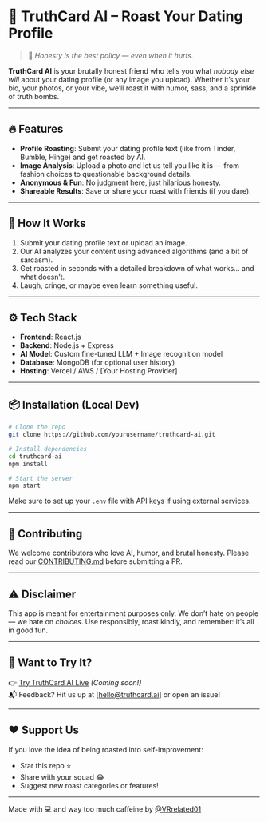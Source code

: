 # 🎯 TruthCard AI – Roast Your Dating Profile

> 💬 *Honesty is the best policy — even when it hurts.*

**TruthCard AI** is your brutally honest friend who tells you what *nobody else will* about your dating profile (or any image you upload). Whether it’s your bio, your photos, or your vibe, we’ll roast it with humor, sass, and a sprinkle of truth bombs.

---

## 🔥 Features

- **Profile Roasting**: Submit your dating profile text (like from Tinder, Bumble, Hinge) and get roasted by AI.
- **Image Analysis**: Upload a photo and let us tell you like it is — from fashion choices to questionable background details.
- **Anonymous & Fun**: No judgment here, just hilarious honesty.
- **Shareable Results**: Save or share your roast with friends (if you dare).

---

## 🧠 How It Works

1. Submit your dating profile text or upload an image.
2. Our AI analyzes your content using advanced algorithms (and a bit of sarcasm).
3. Get roasted in seconds with a detailed breakdown of what works... and what doesn’t.
4. Laugh, cringe, or maybe even learn something useful.

---

## ⚙️ Tech Stack

- **Frontend**: React.js
- **Backend**: Node.js + Express
- **AI Model**: Custom fine-tuned LLM + Image recognition model
- **Database**: MongoDB (for optional user history)
- **Hosting**: Vercel / AWS / [Your Hosting Provider]

---

## 📦 Installation (Local Dev)

```bash
# Clone the repo
git clone https://github.com/yourusername/truthcard-ai.git

# Install dependencies
cd truthcard-ai
npm install

# Start the server
npm start
```

Make sure to set up your `.env` file with API keys if using external services.

---

## 🤝 Contributing

We welcome contributors who love AI, humor, and brutal honesty. Please read our [CONTRIBUTING.md](CONTRIBUTING.md) before submitting a PR.

---

## ⚠️ Disclaimer

This app is meant for entertainment purposes only. We don’t hate on people — we hate on *choices*. Use responsibly, roast kindly, and remember: it’s all in good fun.

---

## 📢 Want to Try It?

👉 [Try TruthCard AI Live](#) *(Coming soon!)*  
📬 Feedback? Hit us up at [hello@truthcard.ai] or open an issue!

---

## ❤️ Support Us

If you love the idea of being roasted into self-improvement:

- Star this repo ⭐
- Share with your squad 😂
- Suggest new roast categories or features!

---

Made with 💻 and way too much caffeine by [@VRrelated01](https://www.instagram.com/vrrelated01/)